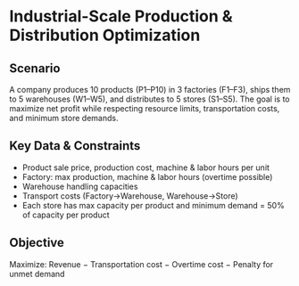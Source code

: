 # Industrial-Scale Production & Distribution Optimization

## Scenario
A company produces 10 products (P1–P10) in 3 factories (F1–F3), ships them to 5 warehouses (W1–W5), and distributes to 5 stores (S1–S5). The goal is to maximize net profit while respecting resource limits, transportation costs, and minimum store demands.

## Key Data & Constraints
- Product sale price, production cost, machine & labor hours per unit
- Factory: max production, machine & labor hours (overtime possible)
- Warehouse handling capacities
- Transport costs (Factory→Warehouse, Warehouse→Store)
- Each store has max capacity per product and minimum demand = 50% of capacity per product

## Objective
Maximize: Revenue − Transportation cost − Overtime cost − Penalty for unmet demand
